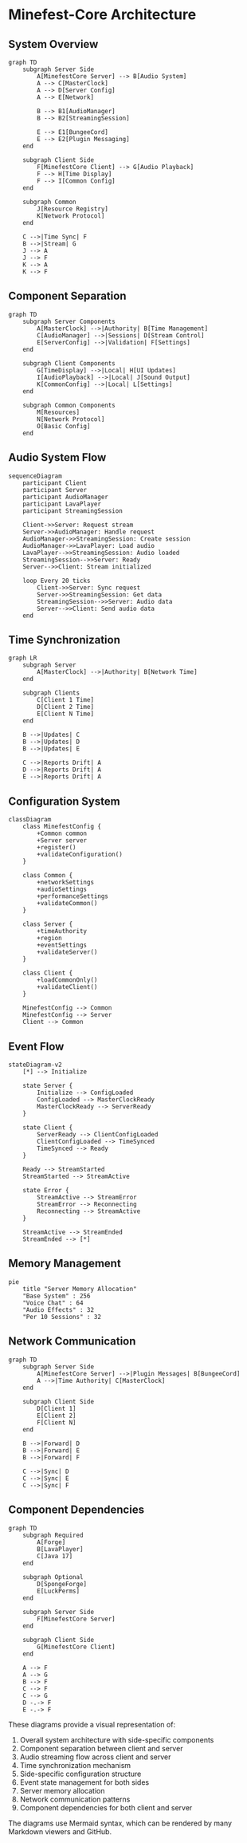 # Minefest-Core Architecture

## System Overview

```mermaid
graph TD
    subgraph Server Side
        A[MinefestCore Server] --> B[Audio System]
        A --> C[MasterClock]
        A --> D[Server Config]
        A --> E[Network]

        B --> B1[AudioManager]
        B --> B2[StreamingSession]

        E --> E1[BungeeCord]
        E --> E2[Plugin Messaging]
    end

    subgraph Client Side
        F[MinefestCore Client] --> G[Audio Playback]
        F --> H[Time Display]
        F --> I[Common Config]
    end

    subgraph Common
        J[Resource Registry]
        K[Network Protocol]
    end

    C -->|Time Sync| F
    B -->|Stream| G
    J --> A
    J --> F
    K --> A
    K --> F
```

## Component Separation

```mermaid
graph TD
    subgraph Server Components
        A[MasterClock] -->|Authority| B[Time Management]
        C[AudioManager] -->|Sessions| D[Stream Control]
        E[ServerConfig] -->|Validation| F[Settings]
    end
    
    subgraph Client Components
        G[TimeDisplay] -->|Local| H[UI Updates]
        I[AudioPlayback] -->|Local| J[Sound Output]
        K[CommonConfig] -->|Local| L[Settings]
    end
    
    subgraph Common Components
        M[Resources]
        N[Network Protocol]
        O[Basic Config]
    end
```

## Audio System Flow

```mermaid
sequenceDiagram
    participant Client
    participant Server
    participant AudioManager
    participant LavaPlayer
    participant StreamingSession
    
    Client->>Server: Request stream
    Server->>AudioManager: Handle request
    AudioManager->>StreamingSession: Create session
    AudioManager->>LavaPlayer: Load audio
    LavaPlayer-->>StreamingSession: Audio loaded
    StreamingSession-->>Server: Ready
    Server-->>Client: Stream initialized
    
    loop Every 20 ticks
        Client->>Server: Sync request
        Server->>StreamingSession: Get data
        StreamingSession-->>Server: Audio data
        Server-->>Client: Send audio data
    end
```

## Time Synchronization

```mermaid
graph LR
    subgraph Server
        A[MasterClock] -->|Authority| B[Network Time]
    end
    
    subgraph Clients
        C[Client 1 Time]
        D[Client 2 Time]
        E[Client N Time]
    end
    
    B -->|Updates| C
    B -->|Updates| D
    B -->|Updates| E
    
    C -->|Reports Drift| A
    D -->|Reports Drift| A
    E -->|Reports Drift| A
```

## Configuration System

```mermaid
classDiagram
    class MinefestConfig {
        +Common common
        +Server server
        +register()
        +validateConfiguration()
    }
    
    class Common {
        +networkSettings
        +audioSettings
        +performanceSettings
        +validateCommon()
    }
    
    class Server {
        +timeAuthority
        +region
        +eventSettings
        +validateServer()
    }
    
    class Client {
        +loadCommonOnly()
        +validateClient()
    }
    
    MinefestConfig --> Common
    MinefestConfig --> Server
    Client --> Common
```

## Event Flow

```mermaid
stateDiagram-v2
    [*] --> Initialize
    
    state Server {
        Initialize --> ConfigLoaded
        ConfigLoaded --> MasterClockReady
        MasterClockReady --> ServerReady
    }
    
    state Client {
        ServerReady --> ClientConfigLoaded
        ClientConfigLoaded --> TimeSynced
        TimeSynced --> Ready
    }
    
    Ready --> StreamStarted
    StreamStarted --> StreamActive
    
    state Error {
        StreamActive --> StreamError
        StreamError --> Reconnecting
        Reconnecting --> StreamActive
    }
    
    StreamActive --> StreamEnded
    StreamEnded --> [*]
```

## Memory Management

```mermaid
pie
    title "Server Memory Allocation"
    "Base System" : 256
    "Voice Chat" : 64
    "Audio Effects" : 32
    "Per 10 Sessions" : 32
```

## Network Communication

```mermaid
graph TD
    subgraph Server Side
        A[MinefestCore Server] -->|Plugin Messages| B[BungeeCord]
        A -->|Time Authority| C[MasterClock]
    end
    
    subgraph Client Side
        D[Client 1]
        E[Client 2]
        F[Client N]
    end
    
    B -->|Forward| D
    B -->|Forward| E
    B -->|Forward| F
    
    C -->|Sync| D
    C -->|Sync| E
    C -->|Sync| F
```

## Component Dependencies

```mermaid
graph TD
    subgraph Required
        A[Forge]
        B[LavaPlayer]
        C[Java 17]
    end
    
    subgraph Optional
        D[SpongeForge]
        E[LuckPerms]
    end
    
    subgraph Server Side
        F[MinefestCore Server]
    end
    
    subgraph Client Side
        G[MinefestCore Client]
    end
    
    A --> F
    A --> G
    B --> F
    C --> F
    C --> G
    D -.-> F
    E -.-> F
```

These diagrams provide a visual representation of:
1. Overall system architecture with side-specific components
2. Component separation between client and server
3. Audio streaming flow across client and server
4. Time synchronization mechanism
5. Side-specific configuration structure
6. Event state management for both sides
7. Server memory allocation
8. Network communication patterns
9. Component dependencies for both client and server

The diagrams use Mermaid syntax, which can be rendered by many Markdown viewers and GitHub. 